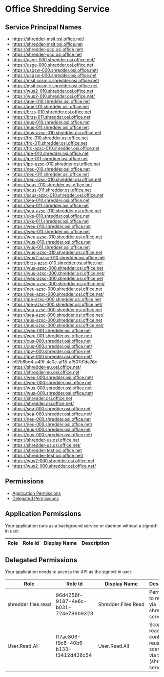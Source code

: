 # Office Shredding Service
## Service Principal Names
- https://shredder-msit.osi.office.net/
- https://shredder-msit.osi.office.net
- https://shredder-gcc.osi.office.net/
- https://shredder-gcc.osi.office.net
- https://usge-000.shredder.osi.office.net/
- https://usge-000.shredder.osi.office.net
- https://usgsw-000.shredder.osi.office.net/
- https://usgsw-000.shredder.osi.office.net
- https://msit.cosmic.shredder.osi.office.net/
- https://msit.cosmic.shredder.osi.office.net
- https://wus2-010.shredder.osi.office.net
- https://wus2-010.shredder.osi.office.net/
- https://aue-010.shredder.osi.office.net
- https://aue-011.shredder.osi.office.net
- https://brzs-010.shredder.osi.office.net
- https://brzs-011.shredder.osi.office.net
- https://eus-010.shredder.osi.office.net
- https://eus-011.shredder.osi.office.net
- https://eus-azsc-010.shredder.osi.office.net
- https://frc-010.shredder.osi.office.net
- https://frc-011.shredder.osi.office.net
- https://frc-azsc-010.shredder.osi.office.net
- https://jpe-010.shredder.osi.office.net
- https://jpe-011.shredder.osi.office.net
- https://jpe-azsc-010.shredder.osi.office.net
- https://neu-010.shredder.osi.office.net
- https://neu-011.shredder.osi.office.net
- https://neu-azsc-010.shredder.osi.office.net
- https://scus-010.shredder.osi.office.net
- https://scus-011.shredder.osi.office.net
- https://scus-azsc-010.shredder.osi.office.net
- https://sea-010.shredder.osi.office.net
- https://sea-011.shredder.osi.office.net
- https://sea-azsc-010.shredder.osi.office.net
- https://uks-010.shredder.osi.office.net
- https://uks-011.shredder.osi.office.net
- https://weu-010.shredder.osi.office.net
- https://weu-011.shredder.osi.office.net
- https://weu-azsc-010.shredder.osi.office.net
- https://wus-010.shredder.osi.office.net
- https://wus-011.shredder.osi.office.net
- https://wus-azsc-010.shredder.osi.office.net
- https://wus2-azsc-010.shredder.osi.office.net
- https://brzs-azsc-010.shredder.osi.office.net
- https://wus-azsc-000.shredder.osi.office.net
- https://wus-azsc-000.shredder.osi.office.net/
- https://weu-azsc-000.shredder.osi.office.net
- https://weu-azsc-000.shredder.osi.office.net/
- https://neu-azsc-000.shredder.osi.office.net
- https://neu-azsc-000.shredder.osi.office.net/
- https://jpe-azsc-000.shredder.osi.office.net
- https://jpe-azsc-000.shredder.osi.office.net/
- https://sea-azsc-000.shredder.osi.office.net
- https://sea-azsc-000.shredder.osi.office.net/
- https://eus-azsc-000.shredder.osi.office.net
- https://eus-azsc-000.shredder.osi.office.net/
- https://weu-001.shredder.osi.office.net
- https://weu-001.shredder.osi.office.net/
- https://cus-000.shredder.osi.office.net
- https://cus-000.shredder.osi.office.net/
- https://jpw-000.shredder.osi.office.net
- https://jpw-000.shredder.osi.office.net/
- b97b6bd4-a49f-4a0c-af18-af507d1da76c
- https://shredder-eu.osi.office.net/
- https://shredder-eu.osi.office.net
- https://weu-000.shredder.osi.office.net/
- https://weu-000.shredder.osi.office.net
- https://wus-000.shredder.osi.office.net
- https://wus-000.shredder.osi.office.net/
- https://shredder.osi.office.net
- https://shredder.osi.office.net/
- https://sea-000.shredder.osi.office.net
- https://sea-000.shredder.osi.office.net/
- https://neu-000.shredder.osi.office.net
- https://neu-000.shredder.osi.office.net/
- https://eus-000.shredder.osi.office.net
- https://eus-000.shredder.osi.office.net/
- https://shredder-us.osi.office.net
- https://shredder-us.osi.office.net/
- https://shredder-test.osi.office.net
- https://shredder-test.osi.office.net/
- https://wus2-000.shredder.osi.office.net
- https://wus2-000.shredder.osi.office.net/

 ## Permissions
- [Application Permissions](#application-permissions)
- [Delegated Permissions](#delegated-permissions)

## Application Permissions
Your application runs as a background service or daemon without a signed-in user.

| Role | Role Id | Display Name | Description |
|---|---|---|---|

## Delegated Permissions
Your application needs to access the API as the signed-in user. 

| Role | Role Id | Display Name | Description |
|---|---|---|---|
| shredder.files.read | 96d4258f-9187-4e6c-b031-724e789b9323 | Shredder.Files.Read | Permission to read files via shredder service |
| User.Read.All | ff7ac806-f9c8-40b6-b133-f3412d436c54 | User.Read.All | Scope to read user content for reuse scenarios via this app (shredder service) |

